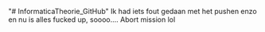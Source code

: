 "# InformaticaTheorie_GitHub" 
Ik had iets fout gedaan met het pushen enzo en nu is alles fucked up, soooo.... Abort mission lol
